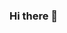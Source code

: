 ### Hi there 👋

<!--
**aminaghoul/aminaghoul** is a ✨ _special_ ✨ repository because its `README.md` (this file) appears on your GitHub profile.

- I have a master's degree in data science, specializing in health

Here are some ideas to get you started:

- 🔭 I’m currently working on ...
- 🌱 I’m currently learning ...
- 👯 I’m looking to collaborate on ...
- 🤔 I’m looking for help with ...
- 💬 Ask me about ...
- 📫 How to reach me: ...
- 😄 Pronouns: ...
- ⚡ Fun fact: ...
-->
